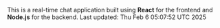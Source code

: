 This is a real-time chat application built using **React** for the frontend and **Node.js** for the backend.
Last updated: Thu Feb  6 05:07:52 UTC 2025
